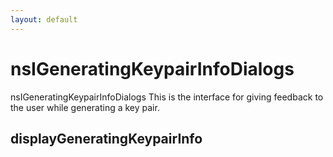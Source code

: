 ```yaml
---
layout: default
---
```


# nsIGeneratingKeypairInfoDialogs #

nsIGeneratingKeypairInfoDialogs
 This is the interface for giving feedback to the user
 while generating a key pair.


## displayGeneratingKeypairInfo ##
